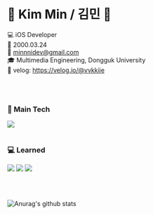 

  # 🐤 Kim Min / 김민 🐤
  
  💻 iOS Developer </br>
  🎂 2000.03.24 </br>
  📧 minnnidev@gmail.com </br>
  🎓 Multimedia Engineering, Dongguk University </br>
  🔗 velog: https://velog.io/@vvkkiie </br>

  </br>
  </br>

### 🍏 Main Tech 
  <img src="https://img.shields.io/badge/Swift-F05138?style=for-the-badge&logo=Swift&logoColor=white">

  </br>
  </br>

### 💻 Learned

  <img src="https://img.shields.io/badge/C-A8B9CC?style=for-the-badge&logo=C&logoColor=white"> <img src="https://img.shields.io/badge/C++-00599C?style=for-the-badge&logo=C++&logoColor=white"> <img src="https://img.shields.io/badge/Python-3776AB?style=for-the-badge&logo=Python&logoColor=white"> 
  
  </br>
  </br>
  
![Anurag's github stats](https://github-readme-stats.vercel.app/api?username=minnnidev&show_icons=true&theme=panda)
  
